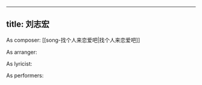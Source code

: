 
---
title: 刘志宏
---
As composer: [[song-找个人来恋爱吧|找个人来恋爱吧]]

As arranger: 

As lyricist: 

As performers: 
